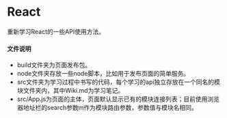# React
重新学习React的一些API使用方法。
#### 文件说明
- build文件夹为页面发布包。
- node文件夹存放一些node脚本，比如用于发布页面的简单服务。
- src文件夹为学习过程中书写的代码，每个学习的api独立存放在一个同名的模块文件夹内，其中Wiki.md为学习笔记。
- src/App.js为页面的主体，页面默认显示已有的模块连接列表；目前使用浏览器地址栏的search参数m作为模块路由参数，参数值与模块名相同。
